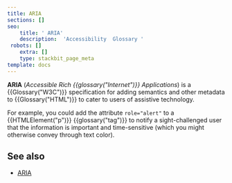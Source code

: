 ```yaml
---
title: ARIA
sections: []
seo:
    title: ' ARIA'
    description:  'Accessibility  Glossary '
 robots: []
    extra: []
    type: stackbit_page_meta
template: docs
---
```


**ARIA** (_Accessible Rich {{glossary("Internet")}} Applications_) is a {{Glossary("W3C")}} specification for adding semantics and other metadata to {{Glossary("HTML")}} to cater to users of assistive technology.

For example, you could add the attribute `role="alert"` to a {{HTMLElement("p")}} {{glossary("tag")}} to notify a sight-challenged user that the information is important and time-sensitive (which you might otherwise convey through text color).

## See also

- [ARIA](/en-US/docs/Web/Accessibility/ARIA)
